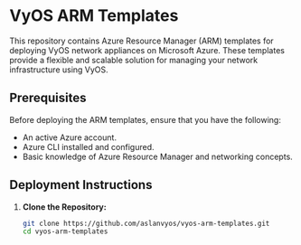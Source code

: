 # VyOS ARM Templates

This repository contains Azure Resource Manager (ARM) templates for deploying VyOS network appliances on Microsoft Azure. These templates provide a flexible and scalable solution for managing your network infrastructure using VyOS.

## Prerequisites

Before deploying the ARM templates, ensure that you have the following:

- An active Azure account.
- Azure CLI installed and configured.
- Basic knowledge of Azure Resource Manager and networking concepts.

## Deployment Instructions

1. **Clone the Repository:**

   ```bash
   git clone https://github.com/aslanvyos/vyos-arm-templates.git
   cd vyos-arm-templates
